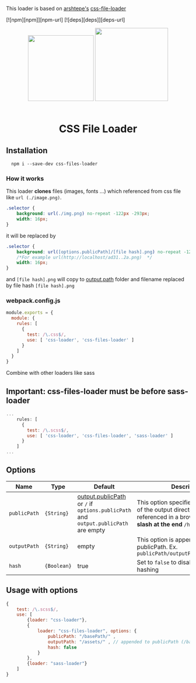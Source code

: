 This loader is based on [arshtepe's](https://github.com/arshtepe) [css-file-loader](https://github.com/arshtepe/css-file-loader)

[![npm][npm]][npm-url]
[![deps][deps]][deps-url]

<div align="center">
  <img width="180" height="180" vspace="20"
    src="https://cdn.worldvectorlogo.com/logos/css-3.svg">
  <a href="https://github.com/webpack/webpack">
    <img width="200" height="200"
      src="https://webpack.js.org/assets/icon-square-big.svg">
  </a>
  <h1>CSS File Loader</h1>
</div>

## Installation
```
  npm i --save-dev css-files-loader
```

### How it works
This loader **clones** files (images, fonts ...) which referenced from css file like `url (./image.png)`.

```css
.selector {
    background: url(./img.png) no-repeat -122px -293px;
    width: 16px;
}
```
it will be replaced by
```css
.selector {
    background: url([options.publicPath]/[file hash].png) no-repeat -122px -293px; 
    /*For example url(http://localhost/ad31..2a.png)  */
    width: 16px;
}
```
and `[file hash].png` will copy to [output.path](https://webpack.js.org/configuration/output/#output-path) folder and filename replaced by file hash `[file hash].png`

### webpack.config.js
```js
module.exports = {
  module: {
    rules: [
      {
        test: /\.css$/,
        use: [ 'css-loader', 'css-files-loader' ]
      }
    ]
  }
}
```

Combine with other loaders like sass
## Important: css-files-loader must be before sass-loader
```js
...
    rules: [
      {
        test: /\.scss$/,
        use: [ 'css-loader', 'css-files-loader', 'sass-loader' ]
      }
    ]
...
```

## Options

Name | Type | Default | Description
------------ | ------------- | -------------  | ------------- 
`publicPath` | `{String}` | [output.publicPath](https://webpack.js.org/configuration/output/#output-publicpath) or `/` if `options.publicPath` and `output.publicPath` are empty | This option specifies the public URL of the output directory when referenced in a browser.**Must have slash at the end** `/hello/` 
`outputPath` | `{String}` | empty | This option is appended to publicPath. Ex. `publicPath/outputPath/filename.ext` 
`hash` | `{Boolean}` | true | Set to `false` to disable file name hashing 


## Usage with options

```js
{
    test: /\.scss$/,
    use: [
        {loader: "css-loader"},
        {
            loader: "css-files-loader", options: {
                publicPath: "/basePath/" ,
                outputPath: "/assets/" , // appended to publicPath (/basePath/assets/)
                hash: false
            }
        },
        {loader: "sass-loader"}
    ]
}
```